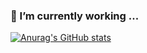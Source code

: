### 🔭 I’m currently working  ...
[![Anurag's GitHub stats](https://github-readme-stats.vercel.app/api?username=sunyonghua&show_icons=true&count_private=true)](https://github.com/anuraghazra/github-readme-stats)
